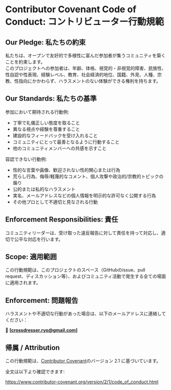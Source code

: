 # Contributor Covenant Code of Conduct: コントリビューター行動規範

## Our Pledge: 私たちの約束 

私たちは、オープンで友好的で多様性に富んだ参加者が集うコミュニティを築くことを約束します。  
このプロジェクトへの参加者は、年齢、体格、視覚的・非視覚的障害、民族性、性自認や性表現、経験レベル、教育、社会経済的地位、国籍、外見、人種、宗教、性指向にかかわらず、ハラスメントのない体験ができる権利を持ちます。

## Our Standards: 私たちの基準

参加において期待される行動例:

- 丁寧で礼儀正しい態度を取ること
- 異なる視点や経験を尊重すること
- 建設的なフィードバックを受け入れること
- コミュニティにとって最善となるように行動すること
- 他のコミュニティメンバーへの共感を示すこと


容認できない行動例:

- 性的な言葉や画像、歓迎されない性的関心または行為
- 荒らし行為、侮辱/軽蔑的なコメント、個人攻撃や政治的/宗教的トピックの煽り
- 公的または私的なハラスメント
- 実名、メールアドレスなどの個人情報を明示的な許可なく公開する行為
- その他プロとして不適切と見なされる行動


## Enforcement Responsibilities: 責任

コミュニティリーダーは、受け取った違反報告に対して責任を持って対応し、適切で公平な対応を行います。

## Scope: 適用範囲

この行動規範は、このプロジェクトのスペース（GitHubのissue、pull request、ディスカッション等）、およびコミュニティ活動で発生する全ての場面に適用されます。

## Enforcement: 問題報告

ハラスメントや不適切な行動があった場合は、以下のメールアドレスに連絡してください：

📧 **[crossdresser.ryo@gmail.com]**

## 帰属 / Attribution

この行動規範は、[Contributor Covenant](https://www.contributor-covenant.org)のバージョン 2.1 に基づいています。

全文は以下より確認できます:

https://www.contributor-covenant.org/version/2/1/code_of_conduct.html

